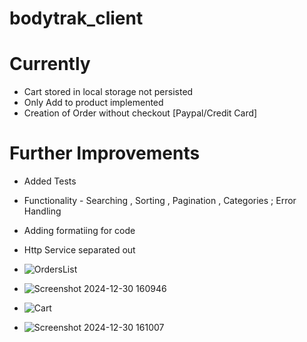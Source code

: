 # bodytrak_client

# Currently
- Cart stored in local storage not persisted
- Only Add to product implemented
- Creation of Order without checkout [Paypal/Credit Card]
  
# Further Improvements
- Added Tests
- Functionality - Searching , Sorting , Pagination , Categories ; Error Handling
- Adding formatiing for code
- Http Service separated out

- ![OrdersList](https://github.com/user-attachments/assets/14ed78a8-0975-49f0-b97f-486624afde57)

- ![Screenshot 2024-12-30 160946](https://github.com/user-attachments/assets/c9559a5b-01ee-47ac-aa3a-44aeb3e8d903)
  
- ![Cart](https://github.com/user-attachments/assets/7a71bdc0-0e71-4026-863f-836fe3cfabed)

- ![Screenshot 2024-12-30 161007](https://github.com/user-attachments/assets/f5836e37-7e70-439c-bf3f-f6af3c393c40)
